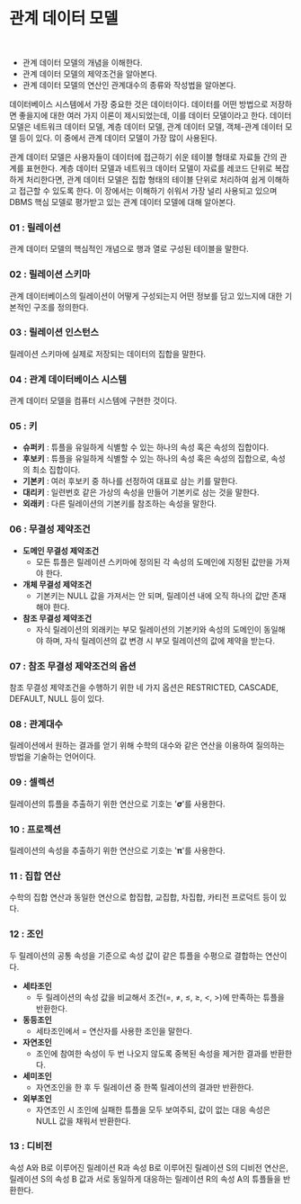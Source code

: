 # 관계 데이터 모델
<br/>

- 관계 데이터 모델의 개념을 이해한다.
- 관계 데이터 모델의 제약조건을 알아본다.
- 관계 데이터 모델의 연산인 관계대수의 종류와 작성법을 알아본다.
  <br/>

데이터베이스 시스템에서 가장 중요한 것은 데이터이다. 데이터를 어떤 방법으로 저장하면 좋을지에 대한 여러 가지 이론이 제시되었는데, 이를 데이터 모델이라고 한다.
데이터 모델은 네트워크 데이터 모델, 계층 데이터 모델, 관계 데이터 모델, 객체-관계 데이터 모델 등이 있다. 이 중에서 관계 데이터 모델이 가장 많이 사용된다.

관계 데이터 모델은 사용자들이 데이터에 접근하기 쉬운 테이블 형태로 자료들 간의 관계를 표현한다.
계층 데이터 모델과 네트워크 데이터 모델이 자료를 레코드 단위로 복잡하게 처리한다면, 관계 데이터 모델은 집합 형태의 테이블 단위로 처리하여 쉽게 이해하고 접근할 수 있도록 한다.
이 장에서는 이해하기 쉬워서 가장 널리 사용되고 있으며 DBMS 핵심 모델로 평가받고 있는 관계 데이터 모델에 대해 알아본다.

### 01 : 릴레이션
관계 데이터 모델의 핵심적인 개념으로 행과 열로 구성된 테이블을 말한다.

### 02 : 릴레이션 스키마
관계 데이터베이스의 릴레이션이 어떻게 구성되는지 어떤 정보를 담고 있느지에 대한 기본적인 구조를 정의한다.

### 03 : 릴레이션 인스턴스
릴레이션 스키마에 실제로 저장되는 데이터의 집합을 말한다.

### 04 : 관계 데이터베이스 시스템
관계 데이터 모델을 컴퓨터 시스템에 구현한 것이다.

### 05 : 키
- **슈퍼키** : 튜플을 유일하게 식별할 수 있는 하나의 속성 혹은 속성의 집합이다.
- **후보키** : 튜플을 유일하게 식별할 수 있는 하나의 속성 혹은 속성의 집합으로, 속성의 최소 집합이다.
- **기본키** : 여러 후보키 중 하나를 선정하여 대표로 삼는 키를 말한다.
- **대리키** : 일련번호 같은 가상의 속성을 만들어 기본키로 삼는 것을 말한다.
- **외래키** : 다른 릴레이션의 기본키를 참조하는 속성을 말한다.

### 06 : 무결성 제약조건
- **도메인 무결성 제약조건**
  - 모든 튜플은 릴레이션 스키마에 정의된 각 속성의 도메인에 지정된 값만을 가져야 한다.
- **개체 무결성 제약조건**
  - 기본키는 NULL 값을 가져서는 안 되며, 릴레이션 내에 오직 하나의 값만 존재해야 한다.
- **참조 무결성 제약조건**
  - 자식 릴레이션의 외래키는 부모 릴레이션의 기본키와 속성의 도메인이 동일해야 하며, 자식 릴레이션의 값 변경 시 부모 릴레이션의 값에 제약을 받는다.

### 07 : 참조 무결성 제약조건의 옵션
참조 무결성 제약조건을 수행하기 위한 네 가지 옵션은 RESTRICTED, CASCADE, DEFAULT, NULL 등이 있다.

### 08 : 관계대수
릴레이션에서 원하는 결과를 얻기 위해 수학의 대수와 같은 연산을 이용하여 질의하는 방법을 기술하는 언어이다.

### 09 : 셀렉션
릴레이션의 튜플을 추출하기 위한 연산으로 기호는 '𝛔'를 사용한다.

### 10 : 프로젝션
릴레이션의 속성을 추출하기 위한 연산으로 기호는 '𝛑'를 사용한다.

### 11 : 집합 연산
수학의 집합 연산과 동일한 연산으로 합집합, 교집합, 차집합, 카티전 프로덕트 등이 있다.

### 12 : 조인
두 릴레이션의 공통 속성을 기준으로 속성 값이 같은 튜플을 수평으로 결합하는 연산이다.
- **세타조인**
  - 두 릴레이션의 속성 값을 비교해서 조건(=, ≠, ≤, ≥, <, >)에 만족하는 튜플을 반환한다.
- **동등조인**
  - 세타조인에서 = 연산자를 사용한 조인을 말한다.
- **자연조인**
  - 조인에 참여한 속성이 두 번 나오지 않도록 중복된 속성을 제거한 결과를 반환한다.
- **세미조인**
  - 자연조인을 한 후 두 릴레이션 중 한쪽 릴레이션의 결과만 반환한다.
- **외부조인**
  - 자연조인 시 조인에 실패한 튜플을 모두 보여주되, 값이 없는 대응 속성은 NULL 값을 채워서 반환한다.

### 13 : 디비전
속성 A와 B로 이루어진 릴레이션 R과 속성 B로 이루어진 릴레이션 S의 디비전 연산은, 릴레이션 S의 속성 B 값과 서로 동일하게 대응하는 릴레이션 R의 속성 A의 튜플들을 반환한다.